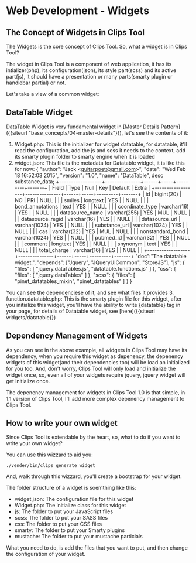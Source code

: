 # Web Development - Widgets

## The Concept of Widgets in Clips Tool

The Widgets is the core concept of Clips Tool. So, what a widget is in Clips Tool?

The widget in Clips Tool is a component of web application, it has its intializer(php), its configuration(json), its style part(scss) and its active part(js), it should have a presentation or many parts(smarty plugin or handlebar partial) or not.

Let's take a view of a common widget:

## DataTable Widget

DataTable Widget is very fundamental widget in [Master Details Pattern]({{siteurl "base_concepts/04-master-details"}}), let's see the contents of it:

1. Widget.php: This is the initializer for widget datatable, for datatable, it'll read the configuration, add the js and scss it needs to the context, add its smarty plugin folder to smarty engine when it is loaded
2. widget.json: This file is the metadata for Datatable widget, it is like this for now:
	{
		"author": "Jack &lt;guitarpoet@gmail.com&gt;",
		"date": "Wed Feb 18 16:52:03 2015",
		"version": "1.0",
		"name": "DataTable",
desc substance_data;
+------------------+---------------+------+-----+---------+-------+
| Field            | Type          | Null | Key | Default | Extra |
+------------------+---------------+------+-----+---------+-------+
| id               | bigint(20)    | NO   | PRI | NULL    |       |
| smiles           | longtext      | YES  |     | NULL    |       |
| bond_annotations | text          | YES  |     | NULL    |       |
| coordinate_type  | varchar(16)   | YES  |     | NULL    |       |
| datasource_name  | varchar(255)  | YES  | MUL | NULL    |       |
| datasource_regid | varchar(16)   | YES  |     | NULL    |       |
| datasource_url   | varchar(1024) | YES  |     | NULL    |       |
| substance_url    | varchar(1024) | YES  |     | NULL    |       |
| cas              | varchar(32)   | YES  | MUL | NULL    |       |
| nonstandard_bond | varchar(1024) | YES  |     | NULL    |       |
| pubmed_id        | varchar(32)   | YES  |     | NULL    |       |
| comment          | longtext      | YES  |     | NULL    |       |
| snynonym         | text          | YES  |     | NULL    |       |
| total_charge     | varchar(16)   | YES  |     | NULL    |       |
+------------------+---------------+------+-----+---------+-------+
		"doc":"The datatable widget.",
		"depends": ["Jquery", "JQueryUICommon", "StoreJS"],
		"js": {
			"files": [
				"jquery.dataTables.js",
				"datatable.functions.js"
			]
		},
		"css": {
			"files": [
				"jquery.dataTables"
			]
		},
		"scss": {
			"files": [
				"pinet_datatables_mixin",
				"pinet_datatables"
			]
		}
	}

You can see the dependenciese of it, and see what files it provides
3. function.datatable.php: This is the smarty plugin file for this widget, after you initialize this widget, you'll have the ability to write {datatable} tag in your page, for details of Datatable widget, see [here]({{siteurl widgets/datatable}})

## Dependency Management of Widgets

As you can see in the above example, all widgets in Clips Tool may have its dependency, when you require this widget as depenency, the depenency widgets of this widget(and their dependencies too) will be load an initialized for you too. And, don't worry, Clips Tool will only load and initialize the widget once, so, even all of your widgets require jquery, jquery widget will get initialize once.

The depenency management for widgets in Clips Tool 1.0 is that simple, in 1.1 version of Clips Tool, I'll add more complex depenency management to Clips Tool.

## How to write your own widget

Since Clips Tool is extendable by the heart, so, what to do if you want to write your own widget?

You can use this wizzard to aid you:

	./vender/bin/clips generate widget

And, walk through this wizzard, you'll create a bootstrap for your widget.

The folder structure of a widget is soemthing like this:

* widget.json: The configuration file for this widget
* Widget.php: The initialize class for this widget
* js: The folder to put your JavaScript files
* scss: The folder to put your SASS files
* css: The folder to put your CSS files
* smarty: The folder to put your Smarty plugins
* mustache: The folder to put your mustache particials

What you need to do, is add the files that you want to put, and then change the configuration of your widget.
